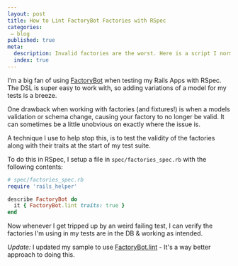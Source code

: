 ```yaml
---
layout: post
title: How to Lint FactoryBot Factories with RSpec
categories:
 – blog
published: true
meta:
  description: Invalid factories are the worst. Here is a script I normally drop into my rails projects to help spot them.
  index: true
---
```



I'm a big fan of using [FactoryBot](https://github.com/thoughtbot/factory_bot) when testing my Rails Apps with RSpec. The DSL is super easy to work with, so adding variations of a model for my tests is a breeze.

One drawback when working with factories (and fixtures!) is when a models validation or schema change, causing your factory to no longer be valid. It can sometimes be a little unobvious on exactly where the issue is.

A technique I use to help stop this, is to test the validity of the factories along with their traits at the start of my test suite. 

To do this in RSpec, I setup a file in `spec/factories_spec.rb` with the following contents:

```ruby
# spec/factories_spec.rb
require 'rails_helper'

describe FactoryBot do
  it { FactoryBot.lint traits: true }
end
```

Now whenever I get tripped up by an weird failing test, I can verify the factories I'm using in my tests are in the DB & working as intended.

*Update:* I updated my sample to use [FactoryBot.lint](https://github.com/thoughtbot/factory_bot/blob/master/GETTING_STARTED.md#linting-factories) - It's a way better approach to doing this.
